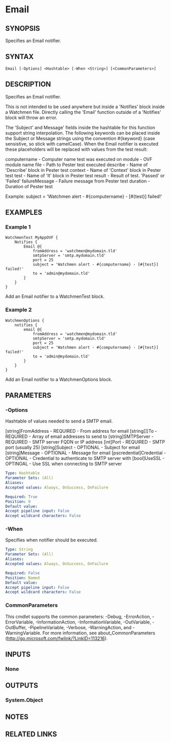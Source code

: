 ﻿---
external help file: Watchmen-help.xml
online version: https://github.com/devblackops/watchmen/blob/master/docs/functions/Help-Email.md
schema: 2.0.0
---

# Email
## SYNOPSIS
Specifies an Email notifier.
## SYNTAX

```
Email [-Options] <Hashtable> [-When <String>] [<CommonParameters>]
```

## DESCRIPTION
Specifies an Email notifier.

This is not intended to be used anywhere but inside a 'Notifies' block inside a Watchmen file. Directly calling the 'Email' function outside of a
'Notifies' block will throw an error.

The 'Subject' and Message' fields inside the hashtable for this function support string interpolation. The following keywords can be placed inside
the Subject or Message strings using the convention #{keyword} (case sensistive, so stick with camelCase). When the Email notifier is executed these placeholders will be replaced with values
from the test result:

computername     - Computer name test was executed on
module           - OVF module name
file             - Path to Pester test executed
describe         - Name of 'Describe' block in Pester test
context          - Name of 'Context' block in Pester test
test             - Name of 'It' block in Pester test
result           - Result of test. 'Passed' or 'Failed'
failureMessage   - Failure message from Pester test
duration         - Duration of Pester test

Example:
    subject = 'Watchmen alert - #{computername} - [#{test}] failed!'
## EXAMPLES

### Example 1
```
WatchmenTest MyAppOVF {
    Notifies {
        Email @{
            fromAddress = 'watchmen@mydomain.tld'
            smtpServer = 'smtp.mydomain.tld'
            port = 25
            subject = 'Watchmen alert - #{computername} - [#{test}] failed!'
            to = 'admin@mydomain.tld'
        }
    }
}
```

Add an Email notifier to a WatchmenTest block.
### Example 2
```
WatchmenOptions {
    notifies {
        email @{
            fromAddress = 'watchmen@mydomain.tld'
            smtpServer = 'smtp.mydomain.tld'
            port = 25
            subject = 'Watchmen alert - #{computername} - [#{test}] failed!'
            to = 'admin@mydomain.tld'
        }
    }
}
```

Add an Email notifier to a WatchmenOptions block.
## PARAMETERS

### -Options
Hashtable of values needed to send a SMTP email.

[string]FromAddress         - REQUIRED - From address for email
[string[]]To                - REQUIRED - Array of email addresses to send to
[string]SMTPServer          - REQUIRED - SMTP server FQDN or IP address
[int]Port                   - REQUIRED - SMTP port (usually 25)
[string]Subject             - OPTIONAL - Subject for email
[string]Message             - OPTIONAL - Message for email
[pscredential]Credential    - OPTIONAL - Credential to authenticate to SMTP server with
[bool]UseSSL                - OPTINOAL - Use SSL when connecting to SMTP server

```yaml
Type: Hashtable
Parameter Sets: (All)
Aliases:
Accepted values: Always, OnSuccess, OnFailure

Required: True
Position: 0
Default value:
Accept pipeline input: False
Accept wildcard characters: False
```

### -When
Specifies when notifier should be executed.

```yaml
Type: String
Parameter Sets: (All)
Aliases:
Accepted values: Always, OnSuccess, OnFailure

Required: False
Position: Named
Default value:
Accept pipeline input: False
Accept wildcard characters: False
```

### CommonParameters
This cmdlet supports the common parameters: -Debug, -ErrorAction, -ErrorVariable, -InformationAction, -InformationVariable, -OutVariable, -OutBuffer, -PipelineVariable, -Verbose, -WarningAction, and -WarningVariable. For more information, see about_CommonParameters (http://go.microsoft.com/fwlink/?LinkID=113216).
## INPUTS

### None

## OUTPUTS

### System.Object

## NOTES

## RELATED LINKS

